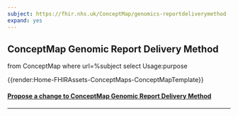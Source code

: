 ```yaml
---
subject: https://fhir.nhs.uk/ConceptMap/genomics-reportdeliverymethod
expand: yes
---
```



## ConceptMap Genomic Report Delivery Method
<fql>
from
	ConceptMap
where
  url=%subject
  select
    Usage:purpose
</fql>

{{render:Home-FHIRAssets-ConceptMaps-ConceptMapTemplate}}

<div id="Feedback" class="tabcontent">
<h4><a href='https://simplifier.net/NHS-Digital-FHIR-Genomics-Implementation-Guide/genomics-reportdeliverymethod/~issues?level=File' target="_blank">Propose a change to  ConceptMap Genomic Report Delivery Method </a></h4>
</div>

---